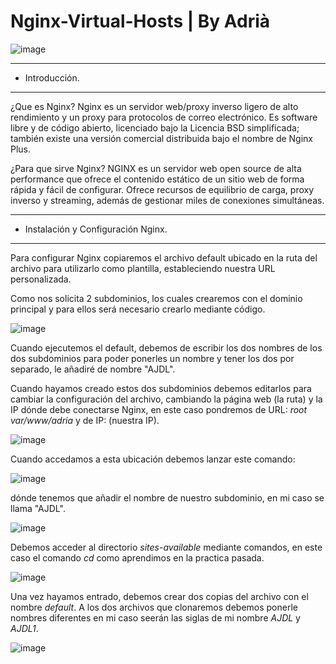 # Nginx-Virtual-Hosts | By Adrià
![image](https://user-images.githubusercontent.com/98842240/166708431-df70b37e-6794-46f7-8b7c-dcb72d3e9fb9.png)

___
- Introducción.
___
¿Que es Nginx?
Nginx es un servidor web/proxy inverso ligero de alto rendimiento y un proxy para protocolos de correo electrónico. Es software libre y de código abierto, licenciado bajo la Licencia BSD simplificada; también existe una versión comercial distribuida bajo el nombre de Nginx Plus.

¿Para que sirve Nginx?
NGINX es un servidor web open source de alta performance que ofrece el contenido estático de un sitio web de forma rápida y fácil de configurar. Ofrece recursos de equilibrio de carga, proxy inverso y streaming, además de gestionar miles de conexiones simultáneas.

___
- Instalación y Configuración Nginx.
___

Para configurar Nginx copiaremos el archivo default ubicado en la ruta del archivo para utilizarlo como plantilla, estableciendo nuestra URL personalizada.

Como nos solicita 2 subdominios, los cuales crearemos con el dominio principal y para ellos será necesario crearlo mediante código.

![image](https://user-images.githubusercontent.com/98842240/167388241-32626104-f0b1-4c78-adaa-a315e85d2f1e.png)


Cuando ejecutemos el default, debemos de escribir los dos nombres de los dos subdominios para poder ponerles un nombre y tener los dos por separado, le añadiré de nombre "AJDL".

Cuando hayamos creado estos dos subdominios debemos editarlos para cambiar la configuración del archivo, cambiando la página web (la ruta) y la IP dónde debe conectarse Nginx, en este caso pondremos de URL: *root var/www/adria* y de IP: (nuestra IP).

![image](https://user-images.githubusercontent.com/98842240/167171280-3a194d1d-d74a-4af4-80fb-a52adbbc1534.png)

Cuando accedamos a esta ubicación debemos lanzar este comando:

![image](https://user-images.githubusercontent.com/98842240/167171462-306e8f96-e9c1-4bfd-9ead-2df86cac186c.png)
 
 dónde tenemos que añadir el nombre de nuestro subdominio, en mi caso se llama "AJDL".
 
 ![image](https://user-images.githubusercontent.com/98842240/167388226-0755fd63-4742-4701-9afc-26e639056cca.png)
 
 Debemos acceder al directorio *sites-available* mediante comandos, en este caso el comando *cd* como aprendimos en la practica pasada.
 
 ![image](https://user-images.githubusercontent.com/98842240/167388996-057712a0-4f8b-43e5-bf5b-3d2efe7b291e.png)
 
 Una vez hayamos entrado, debemos crear dos copias del archivo con el nombre *default*. A los dos archivos que clonaremos debemos ponerle nombres diferentes en mi caso seerán las siglas de mi nombre *AJDL* y *AJDL1*. 
 
 ![image](https://user-images.githubusercontent.com/98842240/167388936-bc141f25-7d2b-4b5f-929d-8969860444d9.png)


 
